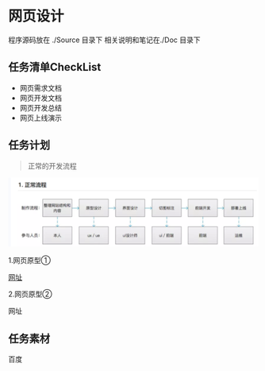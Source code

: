 # 网页设计
  程序源码放在  ./Source 目录下
  相关说明和笔记在./Doc 目录下

## 任务清单CheckList

- 网页需求文档
- 网页开发文档
- 网页开发总结
- 网页上线演示

## 任务计划

> 正常的开发流程

![image-20200313195613883](Readme.assets/image-20200313195613883.png)

1.网页原型①

   [网址](https://nndrcl.axshare.com/)

2.网页原型②

   网址

## 任务素材

百度
